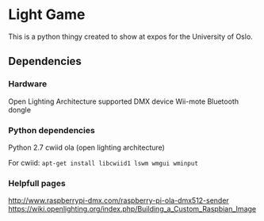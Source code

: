 # Light Game
This is a python thingy created to show at expos for the University of Oslo.

## Dependencies
### Hardware
Open Lighting Architecture supported DMX device
Wii-mote
Bluetooth dongle

### Python dependencies
Python 2.7
cwiid
ola (open lighting architecture)

For cwiid:
`apt-get install libcwiid1 lswm wmgui wminput`


### Helpfull pages
http://www.raspberrypi-dmx.com/raspberry-pi-ola-dmx512-sender
https://wiki.openlighting.org/index.php/Building_a_Custom_Raspbian_Image
